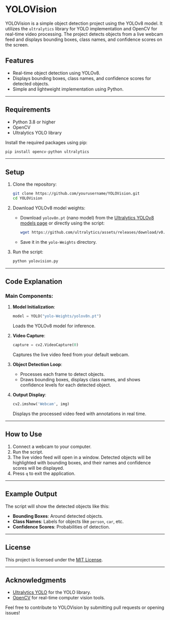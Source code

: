# YOLOVision

YOLOVision is a simple object detection project using the YOLOv8 model. It utilizes the `ultralytics` library for YOLO implementation and OpenCV for real-time video processing. The project detects objects from a live webcam feed and displays bounding boxes, class names, and confidence scores on the screen.

## Features
- Real-time object detection using YOLOv8.
- Displays bounding boxes, class names, and confidence scores for detected objects.
- Simple and lightweight implementation using Python.

---

## Requirements

- Python 3.8 or higher
- OpenCV
- Ultralytics YOLO library

Install the required packages using pip:
```bash
pip install opencv-python ultralytics
```

---

## Setup

1. Clone the repository:
   ```bash
   git clone https://github.com/yourusername/YOLOVision.git
   cd YOLOVision
   ```

2. Download YOLOv8 model weights:
   - Download `yolov8n.pt` (nano model) from the [Ultralytics YOLOv8 models page](https://github.com/ultralytics/ultralytics#models) or directly using the script:
     ```bash
     wget https://github.com/ultralytics/assets/releases/download/v0.0.0/yolov8n.pt
     ```
   - Save it in the `yolo-Weights` directory.

3. Run the script:
   ```bash
   python yolovision.py
   ```

---

## Code Explanation

### Main Components:
1. **Model Initialization**:
   ```python
   model = YOLO("yolo-Weights/yolov8n.pt")
   ```
   Loads the YOLOv8 model for inference.

2. **Video Capture**:
   ```python
   capture = cv2.VideoCapture(0)
   ```
   Captures the live video feed from your default webcam.

3. **Object Detection Loop**:
   - Processes each frame to detect objects.
   - Draws bounding boxes, displays class names, and shows confidence levels for each detected object.

4. **Output Display**:
   ```python
   cv2.imshow('Webcam', img)
   ```
   Displays the processed video feed with annotations in real time.

---

## How to Use
1. Connect a webcam to your computer.
2. Run the script.
3. The live video feed will open in a window. Detected objects will be highlighted with bounding boxes, and their names and confidence scores will be displayed.
4. Press `q` to exit the application.

---

## Example Output

The script will show the detected objects like this:

- **Bounding Boxes**: Around detected objects.
- **Class Names**: Labels for objects like `person`, `car`, etc.
- **Confidence Scores**: Probabilities of detection.

---


## License

This project is licensed under the [MIT License](LICENSE).

---

## Acknowledgments
- [Ultralytics YOLO](https://github.com/ultralytics/ultralytics) for the YOLO library.
- [OpenCV](https://opencv.org/) for real-time computer vision tools.

Feel free to contribute to YOLOVision by submitting pull requests or opening issues!
